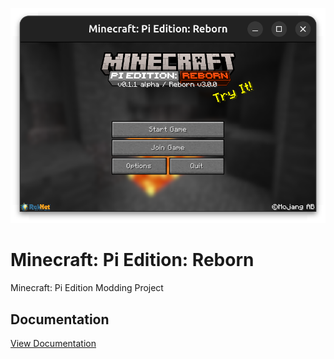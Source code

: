 <p align="center">
    <img alt="Start Screen" src="images/start.png">
</p>

# Minecraft: Pi Edition: Reborn
Minecraft: Pi Edition Modding Project

## Documentation
[View Documentation](docs/)
